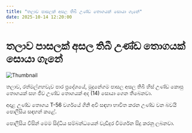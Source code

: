 ```yaml
---
title: "තලාව පාසලක් අසල තිබී උණ්ඩ තොගයක් සොයා ගැනේ"
date: 2025-10-14 12:20:00
---
```


# තලාව පාසලක් අසල තිබී උණ්ඩ තොගයක් සොයා ගැනේ

![Thumbnail](https://helakuru.sgp1.cdn.digitaloceanspaces.com/esana/images/lib/t56-bullet.jpg)

තලාව, රත්මල්ගහවැව පාර ප්‍රදේශයේ, මුදුනේගම පාසල අසල තිබී හිස් උණ්ඩ කොපු තොගයක් සහ ජීව උණ්ඩ තොගයක් අද (14) සොයා ගෙන තිබෙනවා.

අදාළ උණ්ඩ තොගය T-56 වර්ගයේ ගිනි අවි සඳහා භාවිත කරන උණ්ඩ වන බවයි පොලීසිය සඳහන් කළේ.

පොලීසිය විසින් මෙම සිද්ධිය සම්බන්ධයෙන් වැඩිදුර විමර්ශන සිදු කරනු ලබනවා.

